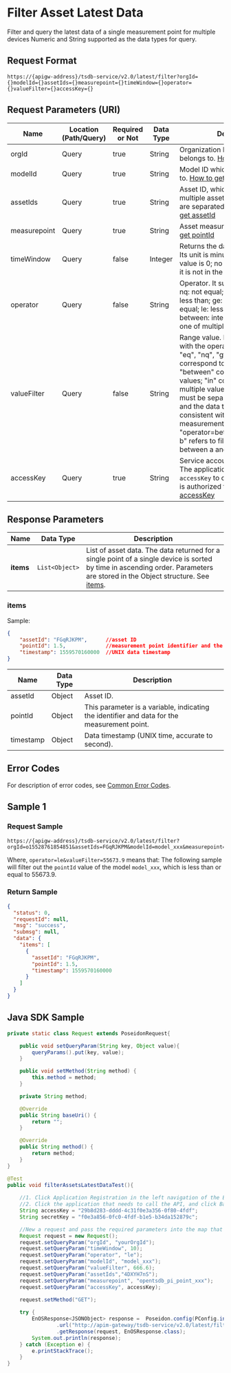 # Filter Asset Latest Data



Filter and query the latest data of a single measurement point for multiple devices Numeric and String supported as the data types for query.

## Request Format

```
https://{apigw-address}/tsdb-service/v2.0/latest/filter?orgId={}modelId={}assetIds={}measurepoint={}timeWindow={}operator={}valueFilter={}accessKey={}
```

## Request Parameters (URI)

| Name | Location (Path/Query) | Required or Not | Data Type | Description |
|---------------|------------------|----------|-----------|--------------|
| orgId         | Query            | true     | String    | Organization ID which the asset belongs to. [How to get orgId](/docs/api/en/latest/api_faqs#how-to-get-organization-id-orgid-orgid)                                                                                                                                                                                                                            |
| modelId       | Query            | true    | String    |Model ID which the asset belongs to. [How to get modelId](/docs/api/en/latest/api_faqs#how-to-get-model-id-modelid-modelid)                                                                                                                                                                                                                            |
| assetIds      | Query            | true     | String    | Asset ID, which supports querying multiple assets; multiple asset IDs are separated by commas. [How to get assetId](/docs/api/en/latest/api_faqs.html#how-to-get-asset-id-assetid-assetid)                                                                                                                                                                                |
| measurepoint | Query            | true     | String    | Asset measurement point. [How to get pointId](/docs/api/en/latest/api_faqs#how-to-get-the-measuremet-point-pointid-pointid)                                                                                                                                                                           |
| timeWindow     | Query            | false     | Integer  | Returns the data schedule setting. Its unit is minute and its minimum value is 0; no filtering is applied if it is not in the request |
| operator       | Query            | false     | String    | Operator. It supports: eq: equal to; nq: not equal; gt: greater than; lt: less than; ge: greater than or equal; le: less than or equal; between: interval of 2 values; in: one of multiple values.                                                                                                                                      |
| valueFilter      | Query            | false    | String   |Range value. It must be used along with the operator. The operators "eq", "nq", "gt", "ge", "lt", and "le" correspond to a single value; "between" corresponds to 2 values; "in" corresponds to multiple values. Multiple values must be separated by commas, and the data types must be consistent with those of the measurement points. For example: "operator=betwteen&valueFilter=a, b" refers to filtering out the values between a and b|
| accessKey     | Query            | true     | String    |Service account of the application. The application authenticates with `accessKey` to obtain the data that it is authorized to access. [How to get accessKey](/docs/api/en/latest/api_faqs.html#how-to-get-access-key-accesskey-accesskey)|                                                                     

## Response Parameters

| Name | Data Type     | Description          |
|-------|----------------|---------------------------|
| **items** | `List<Object>` | List of asset data. The data returned for a single point of a single device is sorted by time in ascending order. Parameters are stored in the Object structure. See [items](/docs/api/en/latest/tsdb_service/filter_asset_latest_data.html#id2).

### items

Sample:
```json
{
    "assetId": "FGqRJKPM", 		//asset ID
    "pointId": 1.5,   			//measurement point identifier and the data
    "timestamp": 1559570160000	//UNIX data timestamp
}
```

| Name | Data Type | Description |
|---------------|-----------|--------------------------------------|
| assetId       | Object    | Asset ID.                                              |
| pointId | Object    |This parameter is a variable, indicating the identifier and data for the measurement point.                                     |
| timestamp     | Object    | Data timestamp (UNIX time, accurate to second).                                     |

## Error Codes
For description of error codes, see [Common Error Codes](overview#errorcode).

## Sample 1

### Request Sample
```
https://{apigw-address}/tsdb-service/v2.0/latest/filter?orgId=o15528761854851&assetIds=FGqRJKPM&modelId=model_xxx&measurepoint=pointId&timeWindow=&operator=le&valueFilter=55673.9&accessKey=accessKey
```
Where, `operator=le&valueFilter=55673.9` means that: The following sample will filter out the `pointId` value of the model `model_xxx`, which is less than or equal to 55673.9.

### Return Sample

```json
{
  "status": 0,
  "requestId": null,
  "msg": "success",
  "submsg": null,
  "data": {
    "items": [
      {
        "assetId": "FGqRJKPM",
        "pointId": 1.5,
        "timestamp": 1559570160000
      }
    ]
  }
}
```

## Java SDK Sample

```java
private static class Request extends PoseidonRequest{

    public void setQueryParam(String key, Object value){
        queryParams().put(key, value);
    }

    public void setMethod(String method) {
        this.method = method;
    }

    private String method;

    @Override
    public String baseUri() {
        return "";
    }

    @Override
    public String method() {
        return method;
    }
}

@Test
public void filterAssetsLatestDataTest(){
    
    //1. Click Application Registration in the left navigation of the EnOS Console.
    //2. Click the application that needs to call the API, and click Basic Information. accessKey and secretKey correspond to AccessKey and SecretKey in EnOS.
    String accessKey = "29b8d283-dddd-4c31f0e3a356-0f80-4fdf";
    String secretKey = "f0e3a856-0fc0-4fdf-b1e5-b34da152879c";

    //New a request and pass the required parameters into the map that exists in the query. The key is the parameter name and the value is the parameter value.
    Request request = new Request();
    request.setQueryParam("orgId", "yourOrgId");
    request.setQueryParam("timeWindow", 10);
    request.setQueryParam("operator", "le");
    request.setQueryParam("modelId", "model_xxx");
    request.setQueryParam("valueFilter", 666.6);
    request.setQueryParam("assetIds","4DXYH7nS");
    request.setQueryParam("measurepoint", "opentsdb_pi_point_xxx");
    request.setQueryParam("accessKey", accessKey);
    
    request.setMethod("GET");

    try {
        EnOSResponse<JSONObject> response =  Poseidon.config(PConfig.init().appKey(accessKey).appSecret(secretKey).debug())
                .url("http://apim-gateway/tsdb-service/v2.0/latest/filter")
                .getResponse(request, EnOSResponse.class);
        System.out.println(response);
    } catch (Exception e) {
        e.printStackTrace();
    }
}
```
